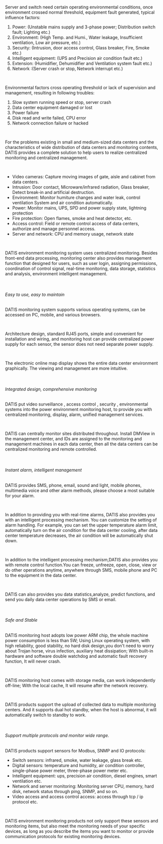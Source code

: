 Server and switch need certain operating environmental conditions, once environment crossed normal threshold, equipment fault generated, typical influence factors:
<ol class='pt-2 pl-6 leading-relaxed list-decimal'>
  <li class='pl-1'>Power: (Unstable mains supply and 3-phase power; Distribution switch fault; Lighting etc.)</li>
  <li class='pl-1'>Environment: (High Temp. and Humi., Water leakage, Insufficient ventilation, Low air pressure, etc.)</li>
  <li class='pl-1'>Security: (Intrusion, door access control, Glass breaker, Fire, Smoke etc.)</li>
  <li class='pl-1'>Intelligent equipment: (UPS and Precision air condition fault etc.)</li>
  <li class='pl-1'>Extension: (Humidifier, Dehumidifier and Ventilation system fault etc.)</li>
  <li class='pl-1'>Network :(Server crash or stop, Network interrupt etc.)</li>
</ol>

<br>

Environmental factors cross operating threshold or lack of supervision and management, resulting in following troubles:
<ol class='pt-2 pl-6 leading-relaxed list-decimal'>
  <li class='pl-1'>Slow system running speed or stop, server crash</li>
  <li class='pl-1'>Data center equipment damaged or lost</li>
  <li class='pl-1'>Power failure</li>
  <li class='pl-1'>Disk read and write failed, CPU error</li>
  <li class='pl-1'>Network connection failure or hacked</li>
</ol>

<br>

For the problems existing in small and medium-sized data centers and the characteristics of wide distribution of data centers and monitoring contents, DATIS provides a complete solution to help users to realize centralized monitoring and centralized management.

<br>

<ul class='pt-2 pl-6 leading-relaxed list-disc'>
  <li class='pl-1'>Video cameras: Capture moving images of gate, aisle and cabinet from data centers.</li>
  <li class='pl-1'>Intrusion: Door contact, Microware/infrared radiation, Glass breaker, Detect break-in and artificial destruction.</li>
  <li class='pl-1'>Environment: Monitor humiture changes and water leak, control ventilation System and air condition automatically.</li>
  <li class='pl-1'>Power: Monitor mains, UPS, SPD and power supply state, lightning protection</li>
  <li class='pl-1'>Fire protection: Open flames, smoke and heat detector, etc.</li>
  <li class='pl-1'>Access control: Field or remote control access of data centers, authorize and manage personnel access.</li>
  <li class='pl-1'>Server and network: CPU and memory usage, network state</li>
</ul>

<br>

DATIS environment monitoring system uses centralized monitoring. Besides front-end data processing, monitoring center also provides management function that designed for users, such as user login, assigning permissions, coordination of control signal, real-time monitoring, data storage, statistics and analysis, environment intelligent management.

<br>

<h6 class='pb-2'>Easy to use, easy to maintain</h6>

<div class='flex gap-10'>
  <!-- Image -->
  <p>DATIS monitoring system supports various operating systems, can be accessed on PC, mobile, and various browsers.</p>
</div>

<br>

<div class='flex gap-10'>
  <!-- Image -->
  <p>Architecture design, standard RJ45 ports, simple and convenient for installation and wiring, and monitoring host can provide centralized power supply for each sensor, the sensor does not need separate power supply.</p>
</div>

<br>

<div class='flex gap-10'>
  <!-- Image -->
  <p>The electronic online map display shows the entire data center environment graphically. The viewing and management are more intuitive.</p>
</div>

<br>

<h6 class='pb-2'>Integrated design, comprehensive monitoring</h6>

DATIS put video surveillance , access control , security , environmental systems into the power environment monitoring host, to provide you with centralized monitoring, display, alarm, unified management services.

<br>

DATIS can centrally monitor sites distributed throughout. Install DMView in the management center, and IDs are assigned to the monitoring and management machines in each data center, then all the data centers can be centralized monitoring and remote controlled.

<br>

<h6 class='pb-2'>Instant alarm, intelligent management</h6>

DATIS provides SMS, phone, email, sound and light, mobile phones, multimedia voice and other alarm methods, please choose a most suitable for your alarm.

<br>

In addition to providing you with real-time alarms, DATIS also provides you with an intelligent processing mechanism. You can customize the setting of alarm handling. For example, you can set the upper temperature alarm limit, automatically turn on the air condition for the data center cooling, after data center temperature decreases, the air condition will be automatically shut down.

<br>

In addition to the intelligent processing mechanism,DATIS also provides you with remote control function.You can freeze, unfreeze, open, close, view or do other operations anytime, anywhere through SMS, mobile phone and PC to the equipment in the data center.

<br>

DATIS can also provides you data statistics,analyze, predict functions, and send you daily data center operations by SMS or email.

<br>

<h6 class='pb-2'>Safe and Stable</h6>

DATIS monitoring host adopts low power ARM chip, the whole machine power consumption is less than 5W; Using Linux operating system, with high reliability, good stability, no hard disk design,you don't need to worry about Trojan horse, virus infection, auxiliary heat dissipation; With built-in hardware and software double watchdog and automatic fault recovery function, It will never crash.

<br>

DATIS monitoring host comes with storage media, can work independently off-line; With the local cache, It will resume after the network recovery.

<br>

DATIS products support the upload of collected data to multiple monitoring centers. And it supports dual hot standby, when the host is abnormal, it will automatically switch to standby to work.

<br>

<h6 class='pb-2'>Support multiple protocols and monitor wide range.</h6>

DATIS products support sensors for Modbus, SNMP and IO protocols:

<ul class='pt-2 pl-6 leading-relaxed list-disc'>
  <li class='pl-1'>Switch sensors: infrared, smoke, water leakage, glass break etc.</li>
  <li class='pl-1'>Digital sensors: temperature and humidity, air condition controller, single-phase power meter, three-phase power
meter etc.</li>
  <li class='pl-1'>Intelligent equipment: ups, precision air condition, diesel engines, smart ventilation etc.</li>
  <li class='pl-1'>Network and server monitoring: Monitoring server CPU, memory, hard disk, network status through ping, SNMP,
and so on.</li>
  <li class='pl-1'>Video access and access control access: access through tcp / ip protocol etc.</li>
</ul>

<br>

DATIS environment monitoring products not only support these sensors and monitoring items, but also meet the monitoring needs of your specific devices, as long as you describe the items you want to monitor or provide communication protocols for existing monitoring devices.